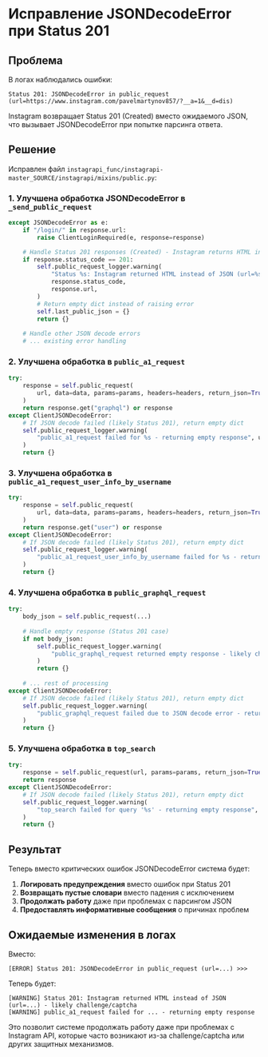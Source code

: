 # Исправление JSONDecodeError при Status 201

## Проблема

В логах наблюдались ошибки:
```
Status 201: JSONDecodeError in public_request (url=https://www.instagram.com/pavelmartynov857/?__a=1&__d=dis)
```

Instagram возвращает Status 201 (Created) вместо ожидаемого JSON, что вызывает JSONDecodeError при попытке парсинга ответа.

## Решение

Исправлен файл `instagrapi_func/instagrapi-master_SOURCE/instagrapi/mixins/public.py`:

### 1. Улучшена обработка JSONDecodeError в `_send_public_request`

```python
except JSONDecodeError as e:
    if "/login/" in response.url:
        raise ClientLoginRequired(e, response=response)

    # Handle Status 201 responses (Created) - Instagram returns HTML instead of JSON
    if response.status_code == 201:
        self.public_request_logger.warning(
            "Status %s: Instagram returned HTML instead of JSON (url=%s) - likely challenge/captcha",
            response.status_code,
            response.url,
        )
        # Return empty dict instead of raising error
        self.last_public_json = {}
        return {}
    
    # Handle other JSON decode errors
    # ... existing error handling
```

### 2. Улучшена обработка в `public_a1_request`

```python
try:
    response = self.public_request(
        url, data=data, params=params, headers=headers, return_json=True
    )
    return response.get("graphql") or response
except ClientJSONDecodeError:
    # If JSON decode failed (likely Status 201), return empty dict
    self.public_request_logger.warning(
        "public_a1_request failed for %s - returning empty response", url
    )
    return {}
```

### 3. Улучшена обработка в `public_a1_request_user_info_by_username`

```python
try:
    response = self.public_request(
        url, data=data, params=params, headers=headers, return_json=True
    )
    return response.get("user") or response
except ClientJSONDecodeError:
    # If JSON decode failed (likely Status 201), return empty dict
    self.public_request_logger.warning(
        "public_a1_request_user_info_by_username failed for %s - returning empty response", username
    )
    return {}
```

### 4. Улучшена обработка в `public_graphql_request`

```python
try:
    body_json = self.public_request(...)
    
    # Handle empty response (Status 201 case)
    if not body_json:
        self.public_request_logger.warning(
            "public_graphql_request returned empty response - likely challenge/captcha"
        )
        return {}
    
    # ... rest of processing
except ClientJSONDecodeError:
    # If JSON decode failed (likely Status 201), return empty dict
    self.public_request_logger.warning(
        "public_graphql_request failed due to JSON decode error - returning empty response"
    )
    return {}
```

### 5. Улучшена обработка в `top_search`

```python
try:
    response = self.public_request(url, params=params, return_json=True)
    return response
except ClientJSONDecodeError:
    # If JSON decode failed (likely Status 201), return empty dict
    self.public_request_logger.warning(
        "top_search failed for query '%s' - returning empty response", query
    )
    return {}
```

## Результат

Теперь вместо критических ошибок JSONDecodeError система будет:

1. **Логировать предупреждения** вместо ошибок при Status 201
2. **Возвращать пустые словари** вместо падения с исключением
3. **Продолжать работу** даже при проблемах с парсингом JSON
4. **Предоставлять информативные сообщения** о причинах проблем

## Ожидаемые изменения в логах

Вместо:
```
[ERROR] Status 201: JSONDecodeError in public_request (url=...) >>> 
```

Теперь будет:
```
[WARNING] Status 201: Instagram returned HTML instead of JSON (url=...) - likely challenge/captcha
[WARNING] public_a1_request failed for ... - returning empty response
```

Это позволит системе продолжать работу даже при проблемах с Instagram API, которые часто возникают из-за challenge/captcha или других защитных механизмов.
